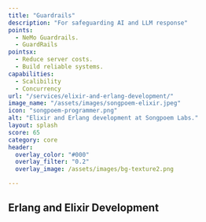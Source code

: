 ```yaml
---
title: "Guardrails"
description: "For safeguarding AI and LLM response"
points:
  - NeMo Guardrails.
  - GuardRails
pointsx:
  - Reduce server costs.
  - Build reliable systems. 
capabilities:
  - Scalibility
  - Concurrency
url: "/services/elixir-and-erlang-development/"
image_name: "/assets/images/songpoem-elixir.jpeg"
icon: "songpoem-programmer.png"
alt: "Elixir and Erlang development at Songpoem Labs."
layout: splash
score: 65
category: core
header:
  overlay_color: "#000"
  overlay_filter: "0.2"
  overlay_image: /assets/images/bg-texture2.png

---
```

## Erlang and Elixir Development